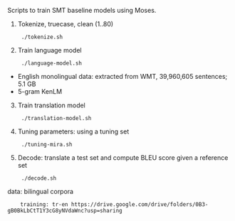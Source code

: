 Scripts to train SMT baseline models using Moses.

1. Tokenize, truecase, clean (1..80)

        ./tokenize.sh

2. Train language model

        ./language-model.sh
        
- English monolingual data: extracted from WMT, 39,960,605 sentences; 5.1 GB
- 5-gram KenLM
        
    
3. Train translation model

        ./translation-model.sh
    
4. Tuning parameters: using a tuning set
    
        ./tuning-mira.sh
    
5. Decode: translate a test set and compute BLEU score given a reference set

        ./decode.sh

data: bilingual corpora

        training: tr-en https://drive.google.com/drive/folders/0B3-gB0BkLbCtT1Y3cG8yNVdaWnc?usp=sharing

